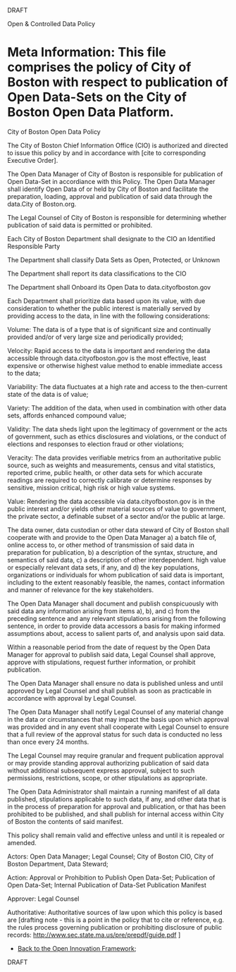 DRAFT

Open & Controlled Data Policy

# Meta Information:  This file comprises the policy of City of Boston with respect to publication of Open Data-Sets on the City of Boston Open Data Platform.  

City of Boston Open Data Policy

 The City of Boston Chief Information Office (CIO) is authorized and directed to issue this policy by and in accordance with [cite to corresponding Executive Order]. 
 
The Open Data Manager of City of Boston is responsible for publication of Open Data-Set in accordiance with this Policy. The Open Data Manager shall identify Open Data of or held by City of Boston and facilitate the preparation, loading, approval and publication of said data through the data.City of Boston.org.  

The Legal Counsel of City of Boston is responsible for determining whether publication of said data is permitted or prohibited.  

Each City of Boston Department shall designate to the CIO an Identified Responsible Party

The Department shall classify Data Sets as Open, Protected, or Unknown

The Department shall report its data classifications to the CIO 

The Department shall Onboard its Open Data to data.cityofboston.gov

Each Department shall prioritize data based upon its value, with due consideration to whether the public interest is materially served by providing access to the data, in line with the following considerations:

Volume: The data is of a type that is of significant size and continually provided and/or of very large size and periodically provided;

Velocity: Rapid access to the data is important and rendering the data accessible through data.cityofboston.gov is the most effective, least expensive or otherwise highest value method to enable immediate access to the data;

Variability: The data fluctuates at a high rate and access to the then-current state of the data is of value;

Variety: The addition of the data, when used in combination with other data sets, affords enhanced compound value; 

Validity: The data sheds light upon the legitimacy of government or the acts of government, such as ethics disclosures and violations, or the conduct of elections and responses to election fraud or other violations;

Veracity:  The data provides verifiable metrics from an authoritative public source, such as weights and measurements, census and vital statistics, reported crime, public health, or other data sets for which accurate readings are required to correctly calibrate or determine responses by sensitive, mission critical, high risk or high value systems.

Value: Rendering the data accessible via data.cityofboston.gov is in the public interest and/or yields other material sources of value to government, the private sector, a definable subset of a sector and/or the public at large. 

The data owner, data custodian or other data steward of City of Boston shall cooperate with and provide to the Open Data Manager a) a batch file of, online access to, or other method of transmission of said data in preparation for publication, b) a description of the syntax, structure, and semantics of said data, c) a description of other interdependent. high value or especially relevant data sets, if any, and d) the key populations, organizations or individuals for whom publication of said data is important, including to the extent reasonably feasible, the names, contact information and manner of relevance for the key stakeholders.

The Open Data Manager shall document and publish conspicuously with said data any information arising from items a), b), and c) from the preceding sentence and any relevant stipulations arising from the following sentence, in order to provide data accessors a basis for making informed assumptions about, access to salient parts of, and analysis upon said data.    

Within a reasonable period from the date of request by the Open Data Manager for approval to publish said data, Legal Counsel shall approve, approve with stipulations, request further information, or prohibit publication.  

The Open Data Manager shall ensure no data is published unless and until approved by Legal Counsel and shall publish as soon as practicable in accordance with approval by Legal Counsel.  

The Open Data Manager shall notify Legal Counsel of any material change in the data or circumstances that may impact the basis upon which approval was provided and in any event shall cooperate with Legal Counsel to ensure that a full review of the approval status for such data is conducted no less than once every 24 months.  

The Legal Counsel may require granular and frequent publication approval or may provide standing approval authorizing publication of said data without additional subsequent express approval, subject to such permissions, restrictions, scope, or other stipulations as appropriate.  

The Open Data Administrator shall maintain a running manifest of all data published, stipulations applicable to such data, if any, and other data that is in the process of preparation for approval and publication, or that has been prohibited to be published, and shall publish for internal access within City of Boston the contents of said manifest.

This policy shall remain valid and effective unless and until it is repealed or amended. 

Actors: Open Data Manager; Legal Counsel; City of Boston CIO, City of Boston Department, Data Steward; 

Action: Approval or Prohibition to Publish Open Data-Set; Publication of Open Data-Set; Internal Publication of Data-Set Publication Manifest

Approver: Legal Counsel

Authoritative: Authoritative sources of law upon which this policy is based are [drafting note - this is a point in the policy that to cite or reference, e.g. the rules process governing publication or prohibiting disclosure of public records: http://www.sec.state.ma.us/pre/prepdf/guide.pdf ] 


 - [Back to the Open Innovation Framework](OpenInnovationFramework.md);

DRAFT
